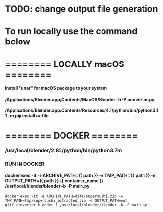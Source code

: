 # TODO: change output file generation

# To run locally use the command below

# ======== LOCALLY macOS ========
#### install "unar" for macOS package to your system
#### /Applications/Blender.app/Contents/MacOS/Blender -b -P convertor.py
#### /Applications/Blender.app/Contents/Resources/4.1/python/bin/python3.11 -m pip install rarfile


# ======== DOCKER ========
### /usr/local/blender/2.82/python/bin/python3.7m
### RUN IN DOCKER
#### docker exec -it -e ARCHIVE_PATH={{ path }} -e TMP_PATH={{ path }} -e OUTPUT_PATH={{ path }} {{ container_name }} /usr/local/blender/blender -b -P main.py
  `docker exec -it -e ARCHIVE_PATH=data/supersushi.zip -e TMP_PATH=tmp/supersushi_extracted_zip -e OUTPUT_PATH=out gltf_convertor_blender_1 /usr/local/blender/blender -b -P main.py`

